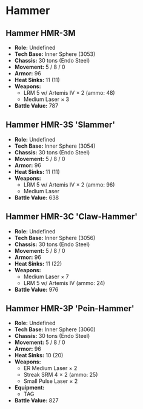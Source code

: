 # Hammer
## Hammer HMR-3M
- **Role:** Undefined
- **Tech Base:** Inner Sphere (3053)
- **Chassis:** 30 tons (Endo Steel)
- **Movement:** 5 / 8 / 0
- **Armor:** 96
- **Heat Sinks:** 11 (11)
- **Weapons:**
  - LRM 5 w/ Artemis IV × 2 (ammo: 48)
  - Medium Laser × 3
- **Battle Value:** 787

## Hammer HMR-3S 'Slammer'
- **Role:** Undefined
- **Tech Base:** Inner Sphere (3054)
- **Chassis:** 30 tons (Endo Steel)
- **Movement:** 5 / 8 / 0
- **Armor:** 96
- **Heat Sinks:** 11 (11)
- **Weapons:**
  - LRM 5 w/ Artemis IV × 2 (ammo: 96)
  - Medium Laser
- **Battle Value:** 638

## Hammer HMR-3C 'Claw-Hammer'
- **Role:** Undefined
- **Tech Base:** Inner Sphere (3056)
- **Chassis:** 30 tons (Endo Steel)
- **Movement:** 5 / 8 / 0
- **Armor:** 96
- **Heat Sinks:** 11 (22)
- **Weapons:**
  - Medium Laser × 7
  - LRM 5 w/ Artemis IV (ammo: 24)
- **Battle Value:** 976

## Hammer HMR-3P 'Pein-Hammer'
- **Role:** Undefined
- **Tech Base:** Inner Sphere (3060)
- **Chassis:** 30 tons (Endo Steel)
- **Movement:** 5 / 8 / 0
- **Armor:** 96
- **Heat Sinks:** 10 (20)
- **Weapons:**
  - ER Medium Laser × 2
  - Streak SRM 4 × 2 (ammo: 25)
  - Small Pulse Laser × 2
- **Equipment:**
  - TAG
- **Battle Value:** 827

